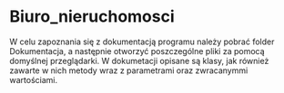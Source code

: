 # Biuro_nieruchomosci


W celu zapoznania się z dokumentacją programu należy pobrać folder Dokumentacja, a następnie otworzyć poszczególne pliki za pomocą domyślnej przeglądarki.
W dokumetacji opisane są klasy, jak również zawarte w nich metody wraz z parametrami oraz zwracanymmi wartościami.
